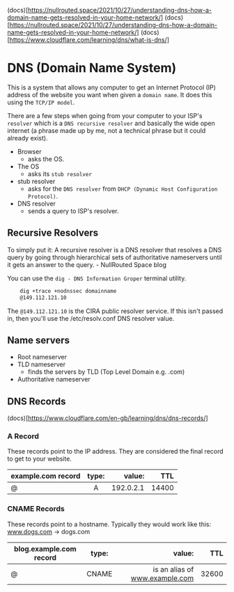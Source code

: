 (docs)[https://nullrouted.space/2021/10/27/understanding-dns-how-a-domain-name-gets-resolved-in-your-home-network/]
(docs)[https://nullrouted.space/2021/10/27/understanding-dns-how-a-domain-name-gets-resolved-in-your-home-network/]
(docs)[https://www.cloudflare.com/learning/dns/what-is-dns/]

# DNS (Domain Name System)

This is a system that allows any computer to get an Internet Protocol (IP) address of the website you want when given a `domain name`. It does this using the `TCP/IP model`.

There are a few steps when going from your computer to your ISP's `resolver` which is a `DNS recursive resolver` and basically the wide open internet (a phrase made up by me, not a technical phrase but it could already exist).

- Browser
  - asks the OS.
- The OS
  - asks its `stub resolver`
- stub resolver
  - asks for the `DNS resolver` from `DHCP (Dynamic Host Configuration Protocol)`.
- DNS resolver
  - sends a query to ISP's resolver.

## Recursive Resolvers

<quote>To simply put it: A recursive resolver is a DNS resolver that resolves a DNS query by going through hierarchical sets of authoritative nameservers until it gets an answer to the query.</quote> - NullRouted Space blog

You can use the `dig - DNS Information Groper` terminal utility.

```bash
    dig +trace +nodnssec domainname
    @149.112.121.10
```

The `@149.112.121.10` is the CIRA public resolver service. If this isn't passed in, then you'll use the /etc/resolv.conf DNS resolver value.

## Name servers

- Root nameserver
- TLD nameserver
  - finds the servers by TLD (Top Level Domain e.g. .com)
- Authoritative nameserver

## DNS Records

(docs)[https://www.cloudflare.com/en-gb/learning/dns/dns-records/]

### A Record

These records point to the IP address. They are considered the final record to get to your website.

| example.com record | type: |    value: |   TTL |
| ------------------ | :---: | --------: | ----: |
| @                  |   A   | 192.0.2.1 | 14400 |

### CNAME Records

These records point to a hostname. Typically they would work like this:
www.dogs.com -> dogs.com

| blog.example.com record | type: |                         value: |   TTL |
| ----------------------- | :---: | -----------------------------: | ----: |
| @                       | CNAME | is an alias of www.example.com | 32600 |
